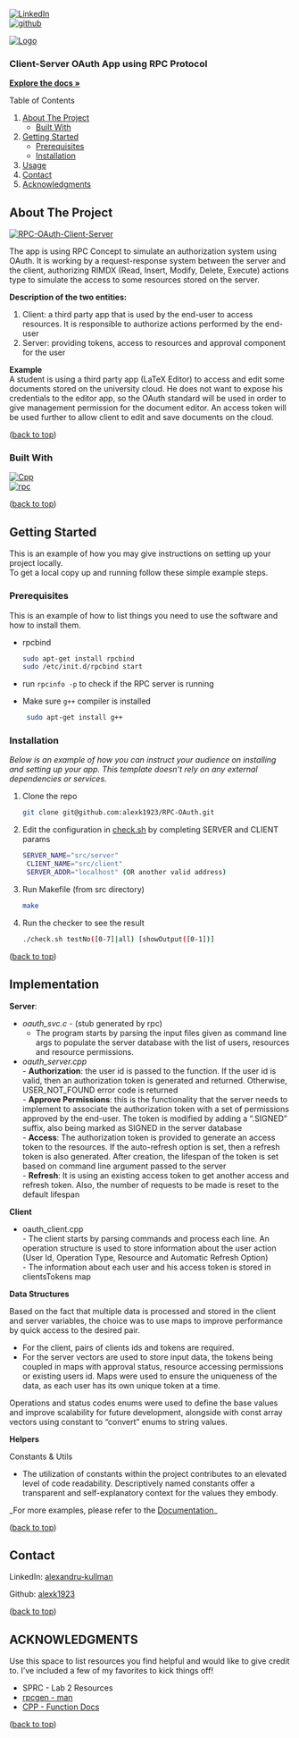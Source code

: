 [![LinkedIn](https://img.shields.io/badge/-LinkedIn-black.svg?style=for-the-badge&logo=linkedin&colorB=555)](https://linkedin.com/in/othneildrew)  
[![github](https://img.shields.io/badge/github-%23121011.svg?style=for-the-badge&logo=github&logoColor=white)](https://github.com/alexk1923)

[![Logo](images/logo.png)](https://github.com/alexk1923/RPC-OAuth/blob/main/src/img/rpc-client-server-auth.png)

### Client-Server OAuth App using RPC Protocol

[**Explore the docs »**](https://github.com/alexk1923/RPC-OAuth/blob/main/SPRC_2023_2024___Tema_1.pdf)

Table of Contents

1.  [About The Project](#about-the-project)
    - [Built With](#built-with)
2.  [Getting Started](#getting-started)
    - [Prerequisites](#prerequisites)
    - [Installation](#installation)
3.  [Usage](#usage)
4.  [Contact](#contact)
5.  [Acknowledgments](#acknowledgments)

## About The Project

[![RPC-OAuth-Client-Server](images/screenshot.png)](https://github.com/alexk1923/RPC-OAuth/blob/main/src/img/schema_logica.png)

The app is using RPC Concept to simulate an authorization system using OAuth. It is working by a request-response system between the server and the client, authorizing RIMDX (Read, Insert, Modify, Delete, Execute) actions type to simulate the access to some resources stored on the server.

**Description of the two entities:**

1.  Client: a third party app that is used by the end-user to access resources. It is responsible to authorize actions performed by the end-user
2.  Server: providing tokens, access to resources and approval component for the user

**Example**  
A student is using a third party app (LaTeX Editor) to access and edit some documents stored on the university cloud. He does not want to expose his credentials to the editor app, so the OAuth standard will be used in order to give management permission for the document editor. An access token will be used further to allow client to edit and save documents on the cloud.

([back to top](#readme-top))

### Built With

[![Cpp](https://img.shields.io/badge/c++-%2300599C.svg?style=for-the-badge&logo=c%2B%2B&logoColor=white)](https://devdocs.io/c/)  
[![rpc](https://img.shields.io/badge/RPC-00599C)](https://www.ibm.com/docs/en/aix/7.1?topic=concepts-remote-procedure-call)

([back to top](#readme-top))

## Getting Started

This is an example of how you may give instructions on setting up your project locally.  
To get a local copy up and running follow these simple example steps.

### Prerequisites

This is an example of how to list things you need to use the software and how to install them.

- rpcbind

  ```sh
  sudo apt-get install rpcbind
  sudo /etc/init.d/rpcbind start

  ```

- run `rpcinfo -p` to check if the RPC server is running
- Make sure `g++` compiler is installed

  ```sh
   sudo apt-get install g++

  ```

### Installation

_Below is an example of how you can instruct your audience on installing and setting up your app. This template doesn’t rely on any external dependencies or services._

1.  Clone the repo

    ```sh
    git clone git@github.com:alexk1923/RPC-OAuth.git

    ```

2.  Edit the configuration in [check.sh](http://check.sh) by completing SERVER and CLIENT params

    ```sh
    SERVER_NAME="src/server"
     CLIENT_NAME="src/client"
     SERVER_ADDR="localhost" (OR another valid address)

    ```

3.  Run Makefile (from src directory)

    ```sh
    make

    ```

4.  Run the checker to see the result

    ```sh
    ./check.sh testNo([0-7]|all) [showOutput([0-1])]

    ```

([back to top](#readme-top))

## Implementation

**Server**:

- _oauth_svc.c_ \- (stub generated by rpc)
  - The program starts by parsing the input files given as command line args to populate the server database with the list of users, resources and resource permissions.
- _oauth_server.cpp_  
  \- **Authorization**: the user id is passed to the function. If the user id is valid, then an authorization token is generated and returned. Otherwise, USER_NOT_FOUND error code is returned  
  \- **Approve Permissions**: this is the functionality that the server needs to implement to associate the authorization token with a set of permissions approved by the end-user. The token is modified by adding a “.SIGNED” suffix, also being marked as SIGNED in the server database  
  \- **Access**: The authorization token is provided to generate an access token to the resources. If the auto-refresh option is set, then a refresh token is also generated. After creation, the lifespan of the token is set based on command line argument passed to the server  
  \- **Refresh**: It is using an existing access token to get another access and refresh token. Also, the number of requests to be made is reset to the default lifespan

**Client**

- oauth_client.cpp  
  \- The client starts by parsing commands and process each line. An operation structure is used to store information about the user action (User Id, Operation Type, Resource and Automatic Refresh Option)  
  \- The information about each user and his access token is stored in clientsTokens map

**Data Structures**

Based on the fact that multiple data is processed and stored in the client and server variables, the choice was to use maps to improve performance by quick access to the desired pair.

- For the client, pairs of clients ids and tokens are required.
- For the server vectors are used to store input data, the tokens being coupled in maps with approval status, resource accessing permissions or existing users id. Maps were used to ensure the uniqueness of the data, as each user has its own unique token at a time.

Operations and status codes enums were used to define the base values and improve scalability for future development, alongside with const array vectors using constant to “convert” enums to string values.

**Helpers**

Constants & Utils

- The utilization of constants within the project contributes to an elevated level of code readability. Descriptively named constants offer a transparent and self-explanatory context for the values they embody.

\_For more examples, please refer to the [Documentation](https://github.com/alexk1923/RPC-OAuth/blob/main/SPRC_2023_2024___Tema_1.pdf)\_

([back to top](#readme-top))

## Contact

LinkedIn: [alexandru-kullman](https://www.linkedin.com/in/alexandru-kullman/)

Github: [alexk1923](https://github.com/alexk1923)

([back to top](#readme-top))

## ACKNOWLEDGMENTS

Use this space to list resources you find helpful and would like to give credit to. I’ve included a few of my favorites to kick things off!

- SPRC - Lab 2 Resources
- [rpcgen - man](https://linux.die.net/man/1/rpcgen)
- [CPP - Function Docs](https://developer.lsst.io/cpp/api-docs.html)

([back to top](#readme-top))
